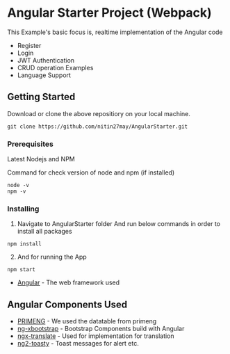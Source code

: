 # Angular Starter Project (Webpack)

This Example's basic focus is, realtime implementation of the Angular code

* Register
* Login
* JWT Authentication
* CRUD operation Examples
* Language Support 


## Getting Started

Download or clone the above repositiory on your local machine.
```
git clone https://github.com/nitin27may/AngularStarter.git
```

### Prerequisites

Latest Nodejs  and NPM

Command for check version of node and npm (if installed)
```
node -v 
npm -v
```

### Installing

1. Navigate to AngularStarter folder And run below commands in order to install all packages

```
npm install
```

2. And for running the App

```
npm start
```


* [Angular](https://angular.io/) - The web framework used


## Angular Components Used

* [PRIMENG](https://www.primefaces.org/primeng/#/) - We used the datatable from primeng
* [ng-xbootstrap](http://valor-software.com/ngx-bootstrap/#/) - Bootstrap Components build with Angular
* [ngx-translate](https://github.com/ngx-translate/core/) - Used for implementation for translation
* [ng2-toasty](https://github.com/akserg/ng2-toasty/) - Toast messages for alert etc.
